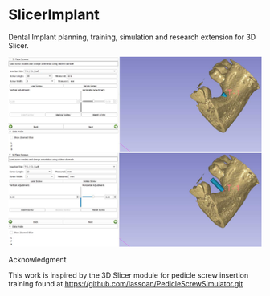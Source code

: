 # SlicerImplant
Dental Implant planning, training, simulation and research extension for 3D Slicer.

![](images/10x3mm.jpeg)
![](images/10x3mm-in.jpeg)

Acknowledgment

This work is inspired by the 3D Slicer module for pedicle screw insertion
training found at  https://github.com/lassoan/PedicleScrewSimulator.git
